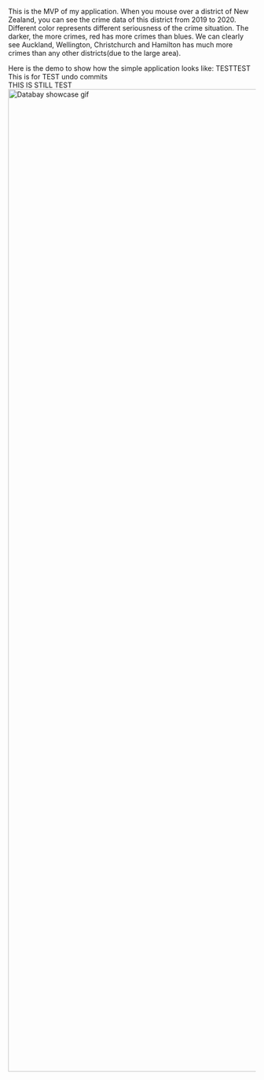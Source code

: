 
This is the MVP of my application. </n>
When you mouse over a district of New Zealand, you can see the crime data of this district from 2019 to 2020.
Different color represents different seriousness of the crime situation. The darker, the more crimes, red has more crimes than blues. We can clearly see Auckland, Wellington, Christchurch and Hamilton has much more crimes than any other districts(due to the large area).


Here is the demo to show how the simple application looks like:
TESTTEST This is for TEST undo commits \
THIS IS STILL TEST
<img src="https://github.com/Chen-Jiang/Nest_start_project/blob/master/demo.gif" alt="Databay showcase gif" title="Demo" width="2000" />
